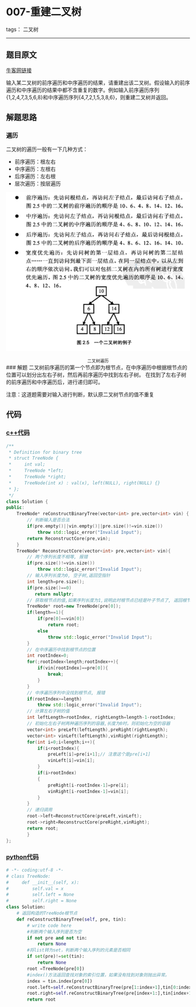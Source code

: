 # 007-重建二叉树

tags： 二叉树

---

## 题目原文

[牛客网链接](https://www.nowcoder.com/practice/8a19cbe657394eeaac2f6ea9b0f6fcf6?tpId=13&tqId=11157&tPage=1&rp=1&ru=%2Fta%2Fcoding-interviews&qru=%2Fta%2Fcoding-interviews%2Fquestion-ranking)

输入某二叉树的前序遍历和中序遍历的结果，请重建出该二叉树。假设输入的前序遍历和中序遍历的结果中都不含重复的数字。例如输入前序遍历序列{1,2,4,7,3,5,6,8}和中序遍历序列{4,7,2,1,5,3,8,6}，则重建二叉树并返回。

## 解题思路

### 遍历
二叉树的遍历一般有一下几种方式：

 + 前序遍历：根左右
 + 中序遍历：左根右
 + 后序遍历：左右根
 + 层次遍历：按层遍历

![二叉树遍历][1]
<center><small> 二叉树遍历</small></center>
### 解题
二叉树前序遍历的第一个节点即为根节点，在中序遍历中根据根节点的位置可以划分出左右子树，然后再前序遍历中找到左右子树。
在找到了左右子树的前序遍历和中序遍历后，进行递归即可。

注意：这道题需要对输入进行判断，默认原二叉树节点的值不重复

## 代码
### [c++代码](./src/cpp/007-重建二叉树.cpp)

```c++
/**
 * Definition for binary tree
 * struct TreeNode {
 *     int val;
 *     TreeNode *left;
 *     TreeNode *right;
 *     TreeNode(int x) : val(x), left(NULL), right(NULL) {}
 * };
 */
class Solution {
public:
    TreeNode* reConstructBinaryTree(vector<int> pre,vector<int> vin) {
        // 判断输入是否合法
        if(pre.empty()||vin.empty()||pre.size()!=vin.size()) 
            throw std::logic_error("Invalid Input");
        return ReconstructCore(pre,vin);
    }
    TreeNode* ReconstructCore(vector<int> pre,vector<int> vin){
        // 两个序列长度不相等, 报错
        if(pre.size()!=vin.size())
            throw std::logic_error("Invalid Input");
        // 输入序列长度为0, 空子树,返回空指针
        int length=pre.size();
        if(pre.size()==0)
           return nullptr;
        // 获取根节点的值,如果序列长度为1,说明此时根节点已经是叶子节点了, 返回根节点
        TreeNode* root=new TreeNode(pre[0]);
        if(length==1){
            if(pre[0]==vin[0])
                return root;
            else
                throw std::logic_error("Invalid Input");
        }
        // 在中序遍历中找到根节点的位置
        int rootIndex=0;
        for(;rootIndex<length;rootIndex++){
            if(vin[rootIndex]==pre[0]){
                break;
            }
        }
        // 中序遍历序列中没找到根节点, 报错
        if(rootIndex>=length)
            throw std::logic_error("Invalid Input");
        // 计算左右子树的值
        int leftLength=rootIndex, rightLength=length-1-rootIndex;
        // 初始化左右子树两种遍历序列的容器,长度为0时。则初始化为空的容器
        vector<int> preLeft(leftLength),preRight(rightLength);
        vector<int> vinLeft(leftLength),vinRight(rightLength);
        for(int i=0;i<length;i++){
            if(i<rootIndex){
                preLeft[i]=pre[i+1];// 注意这个是pre[i+1]
                vinLeft[i]=vin[i];
            }
            if(i>rootIndex)
            {
                preRight[i-rootIndex-1]=pre[i];
                vinRight[i-rootIndex-1]=vin[i];
            }
        }
        // 递归调用
        root->left=ReconstructCore(preLeft,vinLeft);
        root->right=ReconstructCore(preRight,vinRight);
        return root;
        }
};
```



### [python代码](./src/python/007-重建二叉树.py)

```python
# -*- coding:utf-8 -*-
# class TreeNode:
#     def __init__(self, x):
#         self.val = x
#         self.left = None
#         self.right = None
class Solution:
    # 返回构造的TreeNode根节点
    def reConstructBinaryTree(self, pre, tin):
        # write code here
        #判断两个输入序列是否为空
        if not pre and not tin:
            return None
        #将list转为set，判断两个输入序列的元素是否相同
        if set(pre)!=set(tin):
            return None
        root =TreeNode(pre[0])
        #index()方法返回查找对象的索引位置，如果没有找到对象则抛出异常。
        index = tin.index(pre[0])
        root.left=self.reConstructBinaryTree(pre[1:index+1],tin[0:index])
        root.right=self.reConstructBinaryTree(pre[index+1:],tin[index+1:])
        return root
```

[1]:./img/二叉树遍历.png